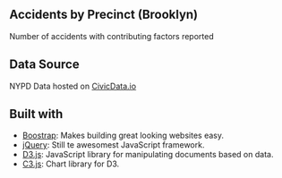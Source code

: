 ## Accidents by Precinct (Brooklyn)

Number of accidents with contributing factors reported

## Data Source

NYPD Data hosted on [CivicData.io](http://www.civicdata.io/en/dataset/nypd-motor-vehicle-collision-data)

## Built with

* [Boostrap](http://getbootstrap.com/): Makes building great looking websites easy.
* [jQuery](http://jquery.com/): Still te awesomest JavaScript framework.
* [D3.js](http://d3js.org/): JavaScript library for manipulating documents based on data.
* [C3.js](http://c3js.org/): Chart library for D3.